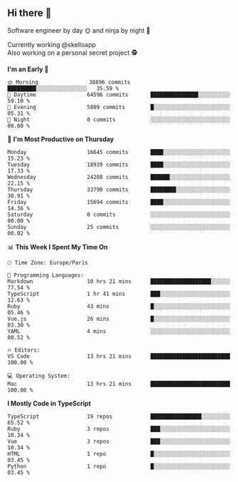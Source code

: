 ## Hi there 👋

Software engineer by day 🌞 and ninja by night 🌝

Currently working @skelloapp <br>
Also working on a personal secret project 🕵️

<!--START_SECTION:waka-->
**I'm an Early 🐤** 

```text
🌞 Morning                38896 commits       █████████░░░░░░░░░░░░░░░░   35.59 % 
🌆 Daytime                64596 commits       ███████████████░░░░░░░░░░   59.10 % 
🌃 Evening                5809 commits        █░░░░░░░░░░░░░░░░░░░░░░░░   05.31 % 
🌙 Night                  0 commits           ░░░░░░░░░░░░░░░░░░░░░░░░░   00.00 % 
```
📅 **I'm Most Productive on Thursday** 

```text
Monday                   16645 commits       ████░░░░░░░░░░░░░░░░░░░░░   15.23 % 
Tuesday                  18939 commits       ████░░░░░░░░░░░░░░░░░░░░░   17.33 % 
Wednesday                24208 commits       ██████░░░░░░░░░░░░░░░░░░░   22.15 % 
Thursday                 33790 commits       ████████░░░░░░░░░░░░░░░░░   30.91 % 
Friday                   15694 commits       ████░░░░░░░░░░░░░░░░░░░░░   14.36 % 
Saturday                 0 commits           ░░░░░░░░░░░░░░░░░░░░░░░░░   00.00 % 
Sunday                   25 commits          ░░░░░░░░░░░░░░░░░░░░░░░░░   00.02 % 
```


📊 **This Week I Spent My Time On** 

```text
🕑︎ Time Zone: Europe/Paris

💬 Programming Languages: 
Markdown                 10 hrs 21 mins      ███████████████████░░░░░░   77.54 % 
TypeScript               1 hr 41 mins        ███░░░░░░░░░░░░░░░░░░░░░░   12.63 % 
Ruby                     43 mins             █░░░░░░░░░░░░░░░░░░░░░░░░   05.46 % 
Vue.js                   26 mins             █░░░░░░░░░░░░░░░░░░░░░░░░   03.30 % 
YAML                     4 mins              ░░░░░░░░░░░░░░░░░░░░░░░░░   00.52 % 

🔥 Editors: 
VS Code                  13 hrs 21 mins      █████████████████████████   100.00 % 

💻 Operating System: 
Mac                      13 hrs 21 mins      █████████████████████████   100.00 % 
```

**I Mostly Code in TypeScript** 

```text
TypeScript               19 repos            ████████████████░░░░░░░░░   65.52 % 
Ruby                     3 repos             ███░░░░░░░░░░░░░░░░░░░░░░   10.34 % 
Vue                      3 repos             ███░░░░░░░░░░░░░░░░░░░░░░   10.34 % 
HTML                     1 repo              █░░░░░░░░░░░░░░░░░░░░░░░░   03.45 % 
Python                   1 repo              █░░░░░░░░░░░░░░░░░░░░░░░░   03.45 % 
```




<!--END_SECTION:waka-->

<!--
**antoinelncl/antoinelncl** is a ✨ _special_ ✨ repository because its `README.md` (this file) appears on your GitHub profile.

Here are some ideas to get you started:

- 🔭 I’m currently working on ...
- 🌱 I’m currently learning ...
- 👯 I’m looking to collaborate on ...
- 🤔 I’m looking for help with ...
- 💬 Ask me about ...
- 📫 How to reach me: ...
- 😄 Pronouns: ...
- ⚡ Fun fact: ...
-->

